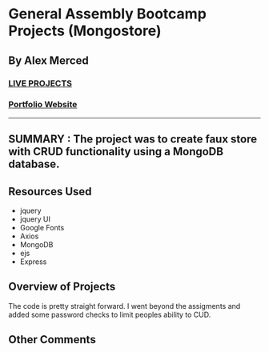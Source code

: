 # General Assembly Bootcamp Projects (Mongostore)
## By Alex Merced
### [LIVE PROJECTS](https://infinite-bayou-38581.herokuapp.com/store)
### [Portfolio Website](https://www.AlexMercedCoder.com)
---
**SUMMARY** :
The project was to create faux store with CRUD functionality using a MongoDB database.
---
## Resources Used

- jquery
- jquery UI
- Google Fonts
- Axios
- MongoDB
- ejs
- Express

## Overview of Projects

The code is pretty straight forward. I went beyond the assigments and added some password checks to limit peoples ability to CUD.

## Other Comments


<!-- Image Tag: ![alt text](image.jpg) -->
<!-- Link Tag: [title](https://www.example.com) -->
<!-- https://www.markdownguide.org/cheat-sheet/ -->
